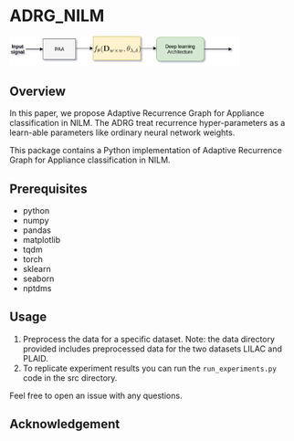 # ADRG_NILM
<img src="Adaptive-RP.png" width="80%" height="50%">

## Overview
In this paper, we propose Adaptive Recurrence Graph for Appliance classification in NILM. The ADRG  treat  recurrence hyper-parameters  as a learn-able parameters like ordinary neural network weights.




This package contains a Python implementation of Adaptive Recurrence Graph for Appliance classification in NILM. 



## Prerequisites
- python
- numpy
- pandas
- matplotlib
- tqdm
- torch
- sklearn
- seaborn
- nptdms 

## Usage

1. Preprocess the data for a specific dataset. Note: the data directory provided includes preprocessed data for the two datasets LILAC and PLAID.
2. To replicate experiment results you can run the `run_experiments.py` code in the src directory. 

Feel free to open an issue with any questions.

## Acknowledgement

